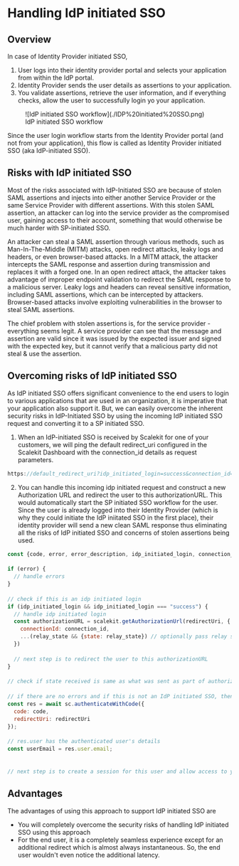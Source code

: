 # Handling IdP initiated SSO

## Overview
In case of Identity Provider initiated SSO, 
1. User logs into their identity provider portal and selects your application from within the IdP portal.
2. Identity Provider sends the user details as assertions to your application.
3. You validate assertions, retrieve the user information, and if everything checks, allow the user to successfully login yo your application.

<figure>![IdP initiated SSO workflow](./IDP%20initiated%20SSO.png)
<figcaption>IdP initiated SSO workflow</figcaption></figure>

Since the user login workflow starts from the Identity Provider portal (and not from your application), this flow is called as Identity Provider initiated SSO (aka IdP-initiated SSO).

## Risks with IdP initiated SSO
Most of the risks associated with IdP-Initiated SSO are because of stolen SAML assertions and injects into either another Service Provider or the same Service Provider with different assertions. With this stolen SAML assertion, an attacker can log into the service provider as the compromised user, gaining access to their account, something that would otherwise be much harder with SP-initiated SSO.

An attacker can steal a SAML assertion through various methods, such as Man-In-The-Middle (MITM) attacks, open redirect attacks, leaky logs and headers, or even browser-based attacks. In a MITM attack, the attacker intercepts the SAML response and assertion during transmission and replaces it with a forged one. In an open redirect attack, the attacker takes advantage of improper endpoint validation to redirect the SAML response to a malicious server. Leaky logs and headers can reveal sensitive information, including SAML assertions, which can be intercepted by attackers. Browser-based attacks involve exploiting vulnerabilities in the browser to steal SAML assertions.

The chief problem with stolen assertions is, for the service provider - everything seems legit. A service provider can see that the message and assertion are valid since it was issued by the expected issuer and signed with the expected key, but it cannot verify that a malicious party did not steal & use the assertion.

## Overcoming risks of IdP initiated SSO

As IdP initiated SSO offers significant convenience to the end users to login to various applications that are used in an organization, it is imperative that your application also support it. But, we can easily overcome the inherent security risks in IdP-Initiated SSO by using the incoming IdP initiated SSO request and converting it to a SP initiated SSO.

1. When an IdP-initiated SSO is received by Scalekit for one of your customers, we will ping the default redirect_uri configured in the Scalekit Dashboard with the connection_id details as request parameters.
```js
https://default_redirect_uri?idp_initiated_login=success&connection_id=conn_12442
```
2. You can handle this incoming idp initiated request and construct a new Authorization URL and redirect the user to this authorizationURL. This would automatically start the SP initiated SSO workflow for the user. Since the user is already logged into their Identity Provider (which is why they could initiate the IdP iniitated SSO in the first place), their identity provider will send a new clean SAML response thus eliminating all the risks of IdP initiated SSO and concerns of stolen assertions being used.

```javascript showLineNumbers title="handle_redirect_url.js"
const {code, error, error_description, idp_initiated_login, connection_id, relay_state} = req.query;

if (error) {
  // handle errors
}

// check if this is an idp initiated login
if (idp_initiated_login && idp_initiated_login === "success") {
  // handle idp initiated login
  const authorizationURL = scalekit.getAuthorizationUrl(redirectUri, {
    connectionId: connection_id,
    ...(relay_state && {state: relay_state}) // optionally pass relay state as state parameter
  })

  // next step is to redirect the user to this authorizationURL
}

// check if state received is same as what was sent as part of authorization-url

// if there are no errors and if this is not an IdP initiated SSO, then authenticate with the code
const res = await sc.authenticateWithCode({
  code: code,
  redirectUri: redirectUri
});

// res.user has the authenticated user's details 
const userEmail = res.user.email;


// next step is to create a session for this user and allow access to your application resources
```

## Advantages

The advantages of using this approach to support IdP initiated SSO are
- You will completely overcome the security risks of handling IdP initiated SSO using this approach
- For the end user, it is a completely seamless experience except for an additional redirect which is almost always instantaneous. So, the end user wouldn't even notice the additional latency.